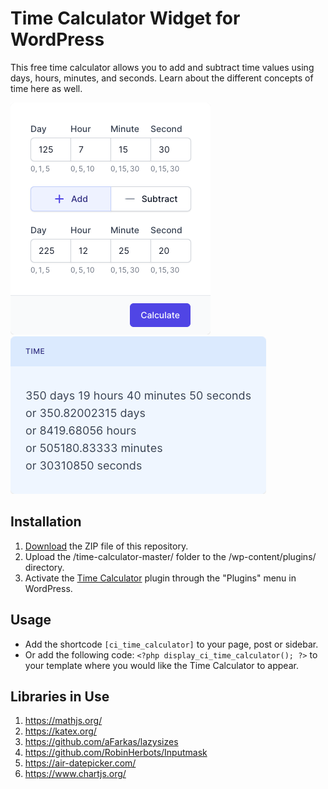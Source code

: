 # Time Calculator Widget for WordPress

This free time calculator allows you to add and subtract time values using days, hours, minutes, and seconds. Learn about the different concepts of time here as well.

![Time Calculator Input Form](/assets/images/screenshot-1.png "Time Calculator Input Form")
![Time Calculator Calculation Results](/assets/images/screenshot-2.png "Time Calculator Calculation Results")

## Installation

1. [Download](https://github.com/pub-calculator-io/age-calculator/archive/refs/heads/master.zip) the ZIP file of this repository.
2. Upload the /time-calculator-master/ folder to the /wp-content/plugins/ directory.
3. Activate the [Time Calculator](https://www.calculator.io/time-calculator/ "Time Calculator Homepage") plugin through the "Plugins" menu in WordPress.

## Usage
* Add the shortcode `[ci_time_calculator]` to your page, post or sidebar.
* Or add the following code: `<?php display_ci_time_calculator(); ?>` to your template where you would like the Time Calculator to appear.

## Libraries in Use
1. https://mathjs.org/
2. https://katex.org/
3. https://github.com/aFarkas/lazysizes
4. https://github.com/RobinHerbots/Inputmask
5. https://air-datepicker.com/
6. https://www.chartjs.org/
